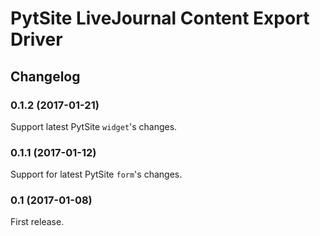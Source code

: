 # PytSite LiveJournal Content Export Driver


## Changelog


### 0.1.2 (2017-01-21)
Support latest PytSite `widget`'s changes.


### 0.1.1 (2017-01-12)
Support for latest PytSite `form`'s changes.


### 0.1 (2017-01-08)
First release.
